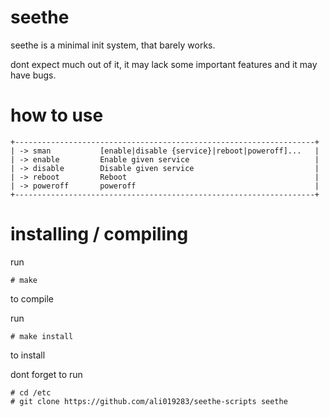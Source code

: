# seethe
seethe is a minimal init system, that barely works.

dont expect much out of it, it may lack some important features and it may have bugs.

# how to use
```
+-------------------------------------------------------------------+
| -> sman           [enable|disable {service}|reboot|poweroff]...   |
| -> enable         Enable given service                            |
| -> disable        Disable given service                           |
| -> reboot         Reboot                                          |
| -> poweroff       poweroff                                        |
+-------------------------------------------------------------------+
```

# installing / compiling
run 
```
# make
```
to compile

run 
```
# make install
```
to install

dont forget to run 
```
# cd /etc
# git clone https://github.com/ali019283/seethe-scripts seethe
```
